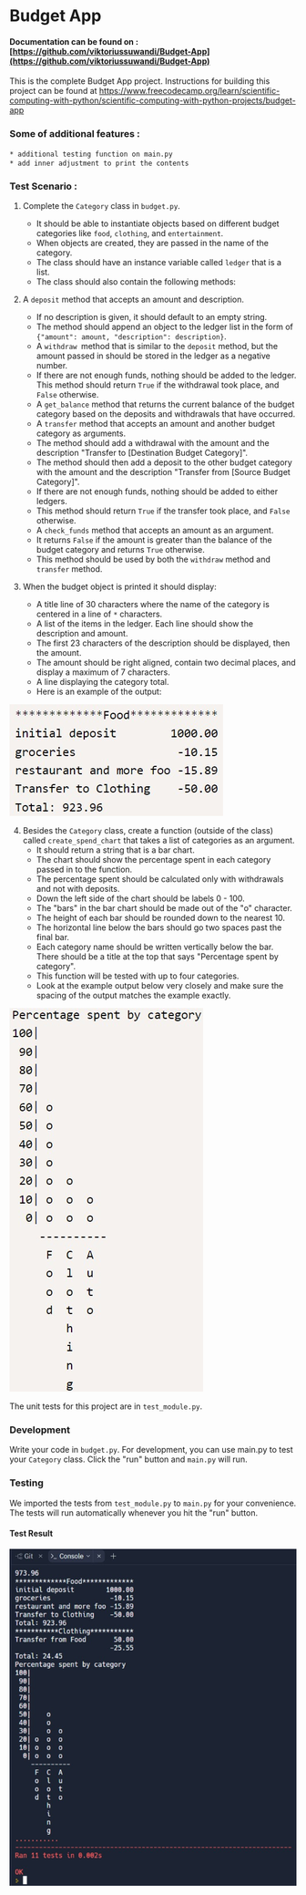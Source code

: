 # Budget App
#### Documentation can be found on : [https://github.com/viktoriussuwandi/Budget-App](https://github.com/viktoriussuwandi/Budget-App)

This is the complete Budget App project. Instructions for building this project can be found at
https://www.freecodecamp.org/learn/scientific-computing-with-python/scientific-computing-with-python-projects/budget-app

### Some of additional features :
    * additional testing function on main.py
    * add inner adjustment to print the contents

### Test Scenario :
1. Complete the `Category` class in `budget.py`.
   - It should be able to instantiate objects based on different budget categories like `food`, `clothing`, and `entertainment`.
   - When objects are created, they are passed in the name of the category.
   - The class should have an instance variable called `ledger` that is a list.
   - The class should also contain the following methods:

2. A `deposit` method that accepts an amount and description.
   - If no description is given, it should default to an empty string.
   - The method should append an object to the ledger list in the form of `{"amount": amount, "description": description}`.
   - A `withdraw `method that is similar to the `deposit` method, but the amount passed in should be stored in the ledger as a negative number.
   - If there are not enough funds, nothing should be added to the ledger. This method should return `True` if the withdrawal took place, and `False` otherwise.
   - A `get_balance` method that returns the current balance of the budget category based on the deposits and withdrawals that have occurred.
   - A `transfer` method that accepts an amount and another budget category as arguments.
   - The method should add a withdrawal with the amount and the description "Transfer to [Destination Budget Category]".
   - The method should then add a deposit to the other budget category with the amount and the description "Transfer from [Source Budget Category]".
   - If there are not enough funds, nothing should be added to either ledgers.
   - This method should return `True` if the transfer took place, and `False` otherwise.
   - A `check_funds` method that accepts an amount as an argument.
   - It returns `False` if the amount is greater than the balance of the budget category and returns `True` otherwise.
   - This method should be used by both the `withdraw` method and `transfer` method.

3. When the budget object is printed it should display:
   - A title line of 30 characters where the name of the category is centered in a line of `*` characters.
   - A list of the items in the ledger. Each line should show the description and amount.
   - The first 23 characters of the description should be displayed, then the amount.
   - The amount should be right aligned, contain two decimal places, and display a maximum of 7 characters.
   - A line displaying the category total.
   - Here is an example of the output:
  
![example1](example1.jpg)

4. Besides the `Category` class, create a function (outside of the class) called `create_spend_chart` that takes a list of categories as an argument.
   - It should return a string that is a bar chart.
   - The chart should show the percentage spent in each category passed in to the function.
   - The percentage spent should be calculated only with withdrawals and not with deposits.
   - Down the left side of the chart should be labels 0 - 100.
   - The "bars" in the bar chart should be made out of the "o" character.
   - The height of each bar should be rounded down to the nearest 10.
   - The horizontal line below the bars should go two spaces past the final bar.
   - Each category name should be written vertically below the bar. There should be a title at the top that says "Percentage spent by category".  
   - This function will be tested with up to four categories.
   - Look at the example output below very closely and make sure the spacing of the output matches the example exactly.

![example2](example2.jpg)

The unit tests for this project are in `test_module.py`.

### Development
Write your code in `budget.py`. For development, you can use main.py to test your `Category` class. Click the "run" button and `main.py` will run.

### Testing
We imported the tests from `test_module.py` to `main.py` for your convenience. The tests will run automatically whenever you hit the "run" button.

#### Test Result
![complete](complete.jpg)